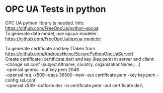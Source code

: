 # OPC UA Tests in python

OPC UA python library is needed. Info: https://github.com/FreeOpcUa/python-opcua \
To generate data model, use opcua-modeler: https://github.com/FreeOpcUa/opcua-modeler 

To generate certificate and key (Taken from https://github.com/AndreasHeine/SecurePythonOpcUaServer): \
Create certificate (certificate.der) and key (key.pem) in server and client:\
   -change ssl.conf (subjectAltname, country, organizationName, ...)\
   -openssl genrsa -out key.pem 2048 \
   -openssl req -x509 -days 36500 -new -out certificate.pem -key key.pem -config ssl.conf\
   -openssl x509 -outform der -in certificate.pem -out certificate.der\
